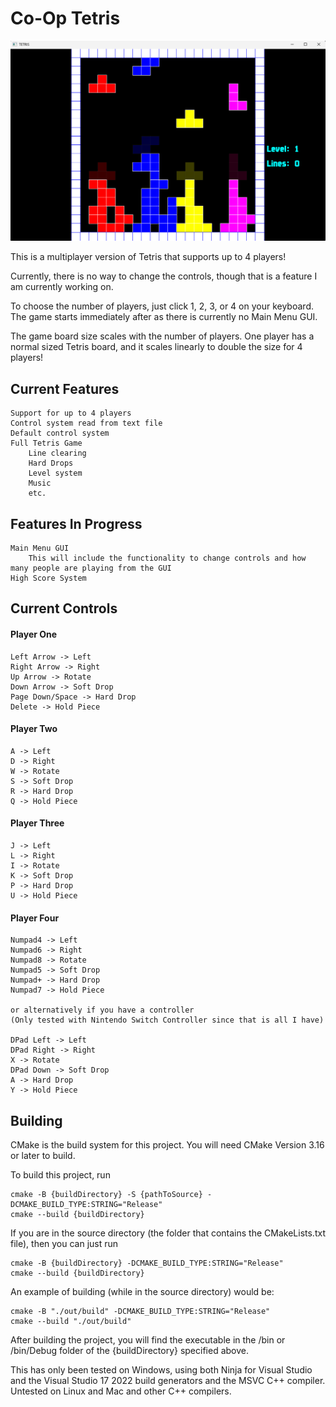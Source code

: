 # Co-Op Tetris

![Gameplay Demo Image](Images/Gameplay.png?raw=true "Gameplay")

This is a multiplayer version of Tetris that supports up to 4 players!

Currently, there is no way to change the controls, though that is a feature I am currently working on.

To choose the number of players, just click 1, 2, 3, or 4 on your keyboard. The game starts immediately after as there is currently no Main Menu GUI.

The game board size scales with the number of players. One player has a normal sized Tetris board, and it scales linearly to double the size for 4 players!

## Current Features
    Support for up to 4 players
    Control system read from text file
    Default control system
    Full Tetris Game
        Line clearing
        Hard Drops
        Level system
        Music
        etc.

## Features In Progress
    Main Menu GUI
        This will include the functionality to change controls and how many people are playing from the GUI
    High Score System
    
## Current Controls

#### Player One
    Left Arrow -> Left
    Right Arrow -> Right
    Up Arrow -> Rotate
    Down Arrow -> Soft Drop
    Page Down/Space -> Hard Drop
    Delete -> Hold Piece

#### Player Two
    A -> Left
    D -> Right
    W -> Rotate
    S -> Soft Drop
    R -> Hard Drop
    Q -> Hold Piece

#### Player Three
    J -> Left
    L -> Right
    I -> Rotate
    K -> Soft Drop
    P -> Hard Drop
    U -> Hold Piece

#### Player Four
    Numpad4 -> Left
    Numpad6 -> Right
    Numpad8 -> Rotate
    Numpad5 -> Soft Drop
    Numpad+ -> Hard Drop
    Numpad7 -> Hold Piece

    or alternatively if you have a controller 
    (Only tested with Nintendo Switch Controller since that is all I have)

    DPad Left -> Left
    DPad Right -> Right
    X -> Rotate
    DPad Down -> Soft Drop
    A -> Hard Drop
    Y -> Hold Piece

## Building
CMake is the build system for this project. You will need CMake Version 3.16 or later to build.

To build this project, run

    cmake -B {buildDirectory} -S {pathToSource} -DCMAKE_BUILD_TYPE:STRING="Release"
    cmake --build {buildDirectory}

If you are in the source directory (the folder that contains the CMakeLists.txt file), then you can just run

    cmake -B {buildDirectory} -DCMAKE_BUILD_TYPE:STRING="Release"
    cmake --build {buildDirectory}

An example of building (while in the source directory) would be:

    cmake -B "./out/build" -DCMAKE_BUILD_TYPE:STRING="Release"
    cmake --build "./out/build"

After building the project, you will find the executable in the /bin or /bin/Debug folder of the {buildDirectory} specified above.

This has only been tested on Windows, using both Ninja for Visual Studio and the Visual Studio 17 2022 build generators and the MSVC C++ compiler. Untested on Linux and Mac and other C++ compilers. 

